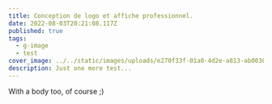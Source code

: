 ```yaml
---
title: Conception de logo et affiche professionnel.
date: 2022-08-03T20:21:08.117Z
published: true
tags:
  - g-image
  - test
cover_image: ../../static/images/uploads/e270f33f-01a0-4d2e-a813-ab00364dba82.webp
description: Just one more test...
---
```

With a body too, of course ;)